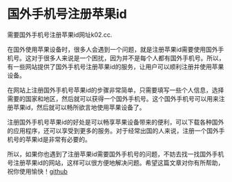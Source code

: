 # 国外手机号注册苹果id

需要国外手机号注册苹果id网址k02.cc. 

在国外使用苹果设备时，很多人会遇到一个问题，就是注册苹果id需要使用国外手机号。这对于很多人来说是一个困扰，因为并不是每个人都有国外手机号。所以，有一些网站提供了国外手机号注册苹果id的服务，让用户可以顺利注册并使用苹果设备。

在网站上注册国外手机号苹果id的步骤非常简单，只需要填写一些个人信息，选择需要的国家和地区，然后就可以获得一个国外手机号。这个国外手机号可以用来注册苹果id，然后就可以畅所欲言地使用苹果设备了。

注册国外手机号苹果id的好处是可以畅享苹果设备带来的便利，可以下载各种国外的应用程序，还可以享受到更多的服务。对于经常出国的人来说，注册一个国外手机号的苹果id是非常有必要的。

所以，如果你也遇到了注册苹果id需要国外手机号的问题，不妨去找一找国外手机号注册苹果id的网站，这样可以很方便地解决问题。希望这篇文章对你有所帮助，祝你使用愉快！[github](https://github.com)